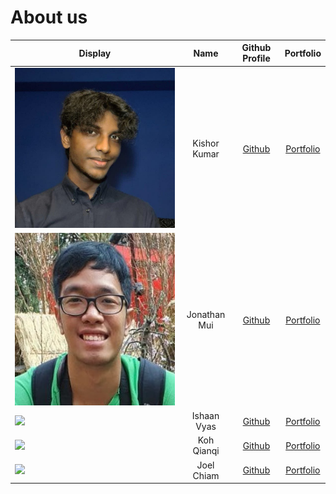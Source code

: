 # About us

Display | Name | Github Profile | Portfolio 
--------|:----:|:--------------:|:---------:
![](images/KishorPic.jpg) | Kishor Kumar | [Github](https://github.com/KishorKumar11) | [Portfolio](team/kishorkumar11.md)
![](images/JonPic.jpg) | Jonathan Mui | [Github](https://github.com/jonathanmui4) | [Portfolio](team/jonathanmui4.md)
![](https://via.placeholder.com/100.png?text=Photo) | Ishaan Vyas | [Github](https://github.com/) | [Portfolio](team/ishaaanvyas.md)
![](https://via.placeholder.com/100.png?text=Photo) | Koh Qianqi | [Github](https://github.com/) | [Portfolio](team/qqkoh.md)
![](https://via.placeholder.com/100.png?text=Photo) | Joel Chiam | [Github](https://github.com/) | [Portfolio](team/jmattchiam.md)
